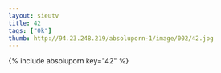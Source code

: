 ```yaml
--- 
layout: sieutv
title: 42
tags: ["0k"]
thumb: http://94.23.248.219/absoluporn-1/image/002/42.jpg
---
```

{% include absoluporn key="42" %} 
